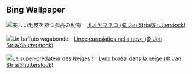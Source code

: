 ## Bing Wallpaper
![](https://www.bing.com/th?id=OHR.LynxSnow_JA-JP2676099304_UHD.jpg&w=1000)美しい毛皮を持つ孤高の動物:&nbsp;&ensp;[オオヤマネコ (© Jan Stria/Shutterstock)](https://www.bing.com/th?id=OHR.LynxSnow_JA-JP2676099304_UHD.jpg)
<br><br/>
![](https://www.bing.com/th?id=OHR.LynxSnow_IT-IT4529092262_UHD.jpg&w=1000)Un baffuto vagabondo:&nbsp;&ensp;[Lince eurasiatica nella neve (© Jan Stria/Shutterstock)](https://www.bing.com/th?id=OHR.LynxSnow_IT-IT4529092262_UHD.jpg)
<br><br/>
![](https://www.bing.com/th?id=OHR.LynxSnow_FR-FR2285365573_UHD.jpg&w=1000)Le super-prédateur des Neiges !:&nbsp;&ensp;[Lynx boréal dans la neige (© Jan Stria/Shutterstock)](https://www.bing.com/th?id=OHR.LynxSnow_FR-FR2285365573_UHD.jpg)
<br><br/>
